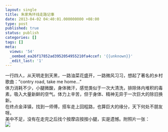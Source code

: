 ```yaml
---
layout: single
title: 朱家角环线走路记事
date: 2013-04-02 04:40:01.000000000 +08:00
type: post
published: true
status: publish
categories: []
tags: []
meta:
  views: '54'
  _oembed_ea26f17852ad3952054955210fa4ccef: '{{unknown}}'
  _edit_last: '1'
---
```

<p>一行四人，从天明走到天黑，一路油菜花盛开，一路微风习习，想起了著名的乡村歌曲：“contry road, take me home…”<br />
体力消耗不少，小腿微酸，身体微汗，感觉类似于一次大清洗，排除体内堆积的毒素，吸入大量新鲜的空气。体力上辛苦，但于身体、精神无异于一次巨大的除旧换新。<br />
在终点金泽镇，找到一师傅，搭车走上回程路，也算巨大的缘分，天下何处不朋友呀。<br />
美中不足，没有在走完之后找个按摩店按按小腿，实是遗憾。附照片一张：<br />
<img src="{{ site.baseurl }}/img/IMG_1639.JPG" alt="" /><br />
<img src="{{ site.baseurl }}/img/IMG_1636.JPG" /></p>
